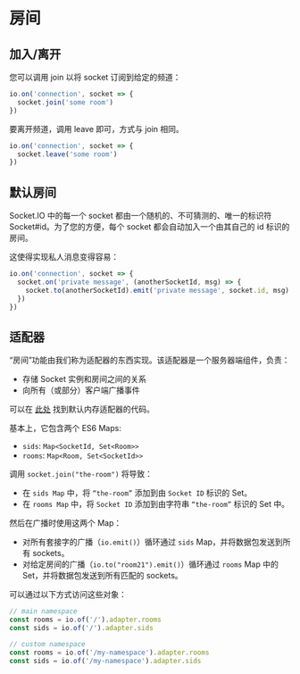 # 房间

## 加入/离开

您可以调用 join 以将 socket 订阅到给定的频道：

```js
io.on('connection', socket => {
  socket.join('some room')
})
```

要离开频道，调用 leave 即可，方式与 join 相同。

```js
io.on('connection', socket => {
  socket.leave('some room')
})
```

## 默认房间

Socket.IO 中的每一个 socket 都由一个随机的、不可猜测的、唯一的标识符 Socket#id。为了您的方便，每个 socket 都会自动加入一个由其自己的 id 标识的房间。

这使得实现私人消息变得容易：

```js
io.on('connection', socket => {
  socket.on('private message', (anotherSocketId, msg) => {
    socket.to(anotherSocketId).emit('private message', socket.id, msg)
  })
})
```

## 适配器

“房间”功能由我们称为适配器的东西实现。该适配器是一个服务器端组件，负责：

- 存储 Socket 实例和房间之间的关系
- 向所有（或部分）客户端广播事件

可以在 [此处](https://github.com/socketio/socket.io-adapter) 找到默认内存适配器的代码。

基本上，它包含两个 ES6 Maps:

- `sids`: `Map<SocketId, Set<Room>>`
- `rooms`: `Map<Room, Set<SocketId>>`

调用 `socket.join("the-room")` 将导致：

- 在 `sids Map` 中，将 `“the-room”` 添加到由 `Socket ID` 标识的 Set。
- 在 `rooms Map` 中，将 `Socket ID` 添加到由字符串 `“the-room”` 标识的 Set 中。

然后在广播时使用这两个 Map：

- 对所有套接字的广播（`io.emit()`）循环通过 `sids` Map，并将数据包发送到所有 sockets。
- 对给定房间的广播（`io.to("room21").emit()`）循环通过 `rooms` Map 中的 Set，并将数据包发送到所有匹配的 sockets。

可以通过以下方式访问这些对象：

```js
// main namespace
const rooms = io.of('/').adapter.rooms
const sids = io.of('/').adapter.sids

// custom namespace
const rooms = io.of('/my-namespace').adapter.rooms
const sids = io.of('/my-namespace').adapter.sids
```

